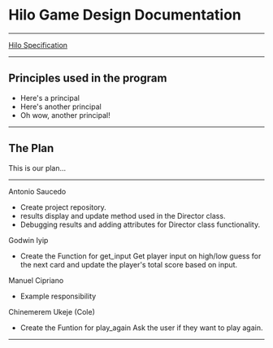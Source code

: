 # Hilo Game Design Documentation

---

[Hilo Specification](https://byui-cse.github.io/cse210-course-competency/abstraction/materials/hilo-specification.html)

---

## Principles used in the program

- Here's a principal
- Here's another principal
- Oh wow, another principal!
<!--To add a principal, start the sentence off with a * and a space followed by your sentence-->

---

## The Plan

This is our plan...

---

Antonio Saucedo

- Create project repository.
- results display and update method used in the Director class.
- Debugging results and adding attributes for Director class functionality.

Godwin Iyip

- Create the Function for get_input
    Get player input on high/low guess for the next card and update the player's total score based on input.

Manuel Cipriano

- Example responsibility

Chinemerem Ukeje (Cole)

- Create the Funtion for play_again
    Ask the user if they want to play again.

---
